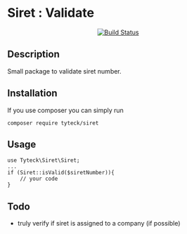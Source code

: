 # Siret : Validate

<div align="center">
    
[![Build Status](https://travis-ci.org/tyteck/siret.svg?branch=master)](https://travis-ci.org/tyteck/siret)

</div>

## Description
Small package to validate siret number.

## Installation
If you use composer you can simply run 
```
composer require tyteck/siret
```

## Usage
```
use Tyteck\Siret\Siret;
...
if (Siret::isValid($siretNumber)){
    // your code
}
```

## Todo
* truly verify if siret is assigned to a company (if possible)
